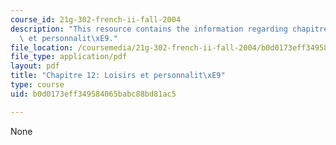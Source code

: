 ```yaml
---
course_id: 21g-302-french-ii-fall-2004
description: "This resource contains the information regarding chapitre 12 loisirs\
  \ et personnalit\xE9."
file_location: /coursemedia/21g-302-french-ii-fall-2004/b0d0173eff349584065babc88bd81ac5_MIT21G_302_F04_classe_W.pdf
file_type: application/pdf
layout: pdf
title: "Chapitre 12: Loisirs et personnalit\xE9"
type: course
uid: b0d0173eff349584065babc88bd81ac5

---
```

None